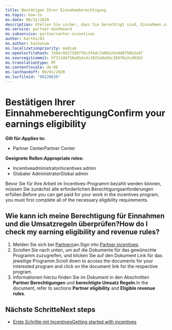 ```yaml
---
title: Bestätigen Ihrer Einnahmeberechtigung
ms.topic: how-to
ms.date: 08/31/2020
description: Stellen Sie sicher, dass Sie berechtigt sind, Einnahmen zu erstellen und unter dem Programm "Incentives" bezahlt zu werden.
ms.service: partner-dashboard
ms.subservice: partnercenter-incentives
author: Karthic83
ms.author: kashanum
ms.localizationpriority: medium
ms.openlocfilehash: 7b8ec9d273997f6c3f4dc7a00a33edd075663a47
ms.sourcegitcommit: 5f31146f50e01dc4c1922e0a5bc369f0a3cd8162
ms.translationtype: MT
ms.contentlocale: de-DE
ms.lasthandoff: 09/01/2020
ms.locfileid: "89220638"
---
```

# <a name="confirm-your-earnings-eligibility"></a><span data-ttu-id="117ca-103">Bestätigen Ihrer Einnahmeberechtigung</span><span class="sxs-lookup"><span data-stu-id="117ca-103">Confirm your earnings eligibility</span></span>

<span data-ttu-id="117ca-104">**Gilt für:**</span><span class="sxs-lookup"><span data-stu-id="117ca-104">**Applies to:**</span></span>

- <span data-ttu-id="117ca-105">Partner Center</span><span class="sxs-lookup"><span data-stu-id="117ca-105">Partner Center</span></span>

<span data-ttu-id="117ca-106">**Geeignete Rollen:**</span><span class="sxs-lookup"><span data-stu-id="117ca-106">**Appropriate roles:**</span></span>

- <span data-ttu-id="117ca-107">Incentiveadministrator</span><span class="sxs-lookup"><span data-stu-id="117ca-107">Incentives admin</span></span>
- <span data-ttu-id="117ca-108">Globaler Administrator</span><span class="sxs-lookup"><span data-stu-id="117ca-108">Global admin</span></span>

<span data-ttu-id="117ca-109">Bevor Sie für Ihre Arbeit im Incentives-Programm bezahlt werden können, müssen Sie zunächst alle erforderlichen Berechtigungsanforderungen erfüllen.</span><span class="sxs-lookup"><span data-stu-id="117ca-109">Before you can get paid for your work in the incentives program, you must first complete all of the necessary eligibility requirements.</span></span>

## <a name="how-do-i-check-my-earning-eligibility-and-revenue-rules"></a><span data-ttu-id="117ca-110">Wie kann ich meine Berechtigung für Einnahmen und die Umsatzregeln überprüfen?</span><span class="sxs-lookup"><span data-stu-id="117ca-110">How do I check my earning eligibility and revenue rules?</span></span>

1. <span data-ttu-id="117ca-111">Melden Sie sich bei [Partnern](https://partner.microsoft.com/membership/partner-incentives)an.</span><span class="sxs-lookup"><span data-stu-id="117ca-111">Sign into [Partner incentives](https://partner.microsoft.com/membership/partner-incentives).</span></span>
2. <span data-ttu-id="117ca-112">Scrollen Sie nach unten, um auf die Dokumente für das gewünschte Programm zuzugreifen, und klicken Sie auf den Dokument Link für das jeweilige Programm.</span><span class="sxs-lookup"><span data-stu-id="117ca-112">Scroll down to access the documents for your interested program and click on the document link for the respective program.</span></span>
3. <span data-ttu-id="117ca-113">Informationen hierzu finden Sie im Dokument in den Abschnitten **Partner Berechtigungen** und **berechtigte Umsatz Regeln**.</span><span class="sxs-lookup"><span data-stu-id="117ca-113">In the document, refer to sections **Partner eligibility** and **Eligible revenue rules**.</span></span>

## <a name="next-steps"></a><span data-ttu-id="117ca-114">Nächste Schritte</span><span class="sxs-lookup"><span data-stu-id="117ca-114">Next steps</span></span>

- [<span data-ttu-id="117ca-115">Erste Schritte mit Incentives</span><span class="sxs-lookup"><span data-stu-id="117ca-115">Getting started with incentives</span></span>](incentives-get-started-intro.md)

